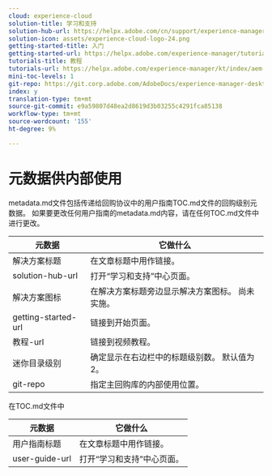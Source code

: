 ```yaml
---
cloud: experience-cloud
solution-title: 学习和支持
solution-hub-url: https://helpx.adobe.com/cn/support/experience-manager/6-5.html
solution-icon: assets/experience-cloud-logo-24.png
getting-started-title: 入门
getting-started-url: https://helpx.adobe.com/experience-manager/tutorials.html
tutorials-title: 教程
tutorials-url: https://helpx.adobe.com/experience-manager/kt/index/aem-6-5-videos.html
mini-toc-levels: 1
git-repo: https://git.corp.adobe.com/AdobeDocs/experience-manager-desktop-app.zh-Hans
index: y
translation-type: tm+mt
source-git-commit: e9a59807d48ea2d8619d3b03255c4291fca85138
workflow-type: tm+mt
source-wordcount: '155'
ht-degree: 9%

---
```



# 元数据供内部使用

metadata.md文件包括传递给回购协议中的用户指南TOC.md文件的回购级别元数据。 如果要更改任何用户指南的metadata.md内容，请在任何TOC.md文件中进行更改。

| 元数据 | 它做什么 |
|--- |--- |
| 解决方案标题 | 在文章标题中用作链接。 |
| solution-hub-url | 打开“学习和支持”中心页面。 |
| 解决方案图标 | 在解决方案标题旁边显示解决方案图标。 尚未实施。 |
| getting-started-url | 链接到开始页面。 |
| 教程-url | 链接到视频教程。 |
| 迷你目录级别 | 确定显示在右边栏中的标题级别数。 默认值为 2。 |
| git-repo | 指定主回购库的内部使用位置。 |

在TOC.md文件中

| 元数据 | 它做什么 |
|--- |--- |
| 用户指南标题 | 在文章标题中用作链接。 |
| user-guide-url | 打开“学习和支持”中心页面。 |
